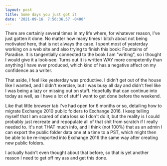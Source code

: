 ```yaml
--- 
layout: post 
title: Some days you just got it 
date: '2021-09-16  7:56:36.57 -0400' 
--- 
```

There are certainly several times in my life where, for whatever reason, I've just gotten it done. No matter how 
many times I bitch about not being motivated here, that is not always the case. I spent most of yesterday 
working on a web site and also trying to finish this book: Fountains of Paradise. It is tangentially connected 
to the book I am "writing", so i thought I would give it a look-see. Turns out it is written WAY more 
competently than anything I have ever produced, which kind of has a negative affect on my confidence as a 
writer. 

That aside, I feel like yesterday was productive. I didn't get out of the house like I wanted, and I didn't 
exercise, but I was busy all day and didn't feel like I was being a lazy or missing out on stuff. Hopefully that 
can continue into today as well, as I have a lot of stuff I want to get done before the weekend. 

Like that little browser tab I've had open for 6 months or so, detailing how to migrate Exchange 2010 public 
folders to Exchange 2016. I keep telling myself that I am scared of data loss so I don't do it, but the reality 
is I could probably just recreate and repopulate all of that shit from scratch if I really needed to. It's not 
THAT much info, and I think (not 100%) that as an admin I can export the public folder data one at a time to a 
PST, which might then be able to be re-imported into Exchange 2016 the same way after creating new public 
folders. 

I actually hadn't even thought about that before, so that is yet another reason I need to get off my ass and get 
this done. 
